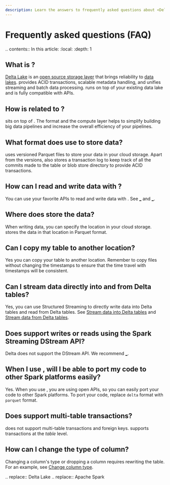```yaml
---
description: Learn the answers to frequently asked questions about <Delta>.
---
```


# Frequently asked questions (FAQ)


.. contents:: In this article:
  :local:
  :depth: 1

## What is <Delta>?

[Delta Lake](https://delta.io/) is an [open source storage layer](https://github.com/delta-io/delta) that brings reliability to [data lakes](https://databricks.com/discover/data-lakes/introduction). <Delta> provides ACID transactions, scalable metadata handling, and unifies streaming and batch data processing. <Delta> runs on top of your existing data lake and is fully compatible with <AS> APIs.

## How is <Delta> related to <AS>?

<Delta> sits on top of <AS>. The format and the compute layer helps to simplify building big data pipelines and increase the overall efficiency of your pipelines.

## What format does <Delta> use to store data?

<Delta> uses versioned Parquet files to store your data in your cloud storage. Apart from the versions, <Delta> also stores a transaction log to keep track of all the commits made to the table or blob store directory to provide ACID transactions.

## How can I read and write data with <Delta>?

You can use your favorite <AS> APIs to read and write data with <Delta>. See [_](delta-batch.md#deltadataframereads) and [_](delta-batch.md#deltadataframewrites).

## Where does <Delta> store the data?

When writing data, you can specify the location in your cloud storage. <Delta> stores the data in that location in Parquet format.
  
## Can I copy my <Delta> table to another location?
 
Yes you can copy your <Delta> table to another location. Remember to copy files without changing the timestamps to ensure that the time travel with timestamps will be consistent.  

## Can I stream data directly into and from Delta tables?

Yes, you can use Structured Streaming to directly write data into Delta tables and read from Delta tables. See [Stream data into Delta tables](delta-streaming.md#stream-sink) and [Stream data from Delta tables](delta-streaming.md#stream-source).

## Does <Delta> support writes or reads using the Spark Streaming DStream API?

Delta does not support the DStream API. We recommend [_](delta-streaming.md).

## When I use <Delta>, will I be able to port my code to other Spark platforms easily?

Yes. When you use <Delta>, you are using open <AS> APIs, so you can easily port your code to other Spark platforms. To port your code, replace `delta` format with `parquet` format.

## Does <Delta> support multi-table transactions?

<Delta> does not support multi-table transactions and foreign keys. <Delta> supports transactions at the _table_ level.

## How can I change the type of column?

Changing a column's type or dropping a column requires rewriting the table. For an example, see [Change column type](delta-batch.md#change-column-type).


.. <Delta> replace:: Delta Lake
.. <AS> replace:: Apache Spark
